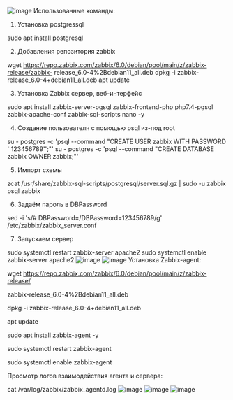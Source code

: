 ![image](https://user-images.githubusercontent.com/25949605/230129141-f5ad1771-bd40-4531-af0c-062970905148.png)
Использованные команды:
1. Установка postgressql

sudo apt install postgresql

2. Добавления репозитория zabbix

wget https://repo.zabbix.com/zabbix/6.0/debian/pool/main/z/zabbix-release/zabbix-
release_6.0-4%2Bdebian11_all.deb
dpkg -i zabbix-release_6.0-4+debian11_all.deb
apt update

3. Установка Zabbix сервер, веб-интерфейс

sudo apt install zabbix-server-pgsql zabbix-frontend-php php7.4-pgsql zabbix-apache-conf zabbix-sql-scripts nano -y

4. Создание пользователя с помощью psql из-под root

su - postgres -c 'psql --command "CREATE USER zabbix WITH PASSWORD
'\'123456789\'';"'
su - postgres -c 'psql --command "CREATE DATABASE zabbix OWNER zabbix;"'

5. Импорт схемы

zcat /usr/share/zabbix-sql-scripts/postgresql/server.sql.gz | sudo -u zabbix psql zabbix

6. Задаём пароль в DBPassword

sed -i 's/# DBPassword=/DBPassword=123456789/g' /etc/zabbix/zabbix_server.conf

7. Запускаем сервер

sudo systemctl restart zabbix-server apache2 
sudo systemctl enable zabbix-server apache2 
![image](https://user-images.githubusercontent.com/25949605/230129277-9ea81d61-36e2-4dce-a563-e22ec7707ff8.png)
![image](https://user-images.githubusercontent.com/25949605/230129299-722b64ce-33ce-40d9-ba9b-38d5e0338a16.png)
Установка Zabbix-agent:

wget https://repo.zabbix.com/zabbix/6.0/debian/pool/main/z/zabbix-release/

zabbix-release_6.0-4%2Bdebian11_all.deb

dpkg -i zabbix-release_6.0-4+debian11_all.deb

apt update

sudo apt install zabbix-agent -y

sudo systemctl restart zabbix-agent

sudo systemctl enable zabbix-agent

Просмотр логов взаимодействия агента и сервера:

cat /var/log/zabbix/zabbix_agentd.log
![image](https://user-images.githubusercontent.com/25949605/230129363-dae7b296-6ef2-44d9-89a8-49a180ea9fb6.png)
![image](https://user-images.githubusercontent.com/25949605/230129390-65e7b210-2f2c-423d-9f3e-11a45b517d9c.png)
![image](https://user-images.githubusercontent.com/25949605/230129425-42cfa8b9-1879-464e-9851-830e7b3508f3.png)
